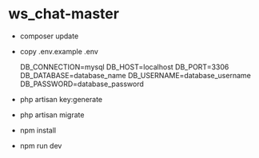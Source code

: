 # ws_chat-master

- composer update
- copy .env.example .env
  
  DB_CONNECTION=mysql
  DB_HOST=localhost
  DB_PORT=3306
  DB_DATABASE=database_name
  DB_USERNAME=database_username
  DB_PASSWORD=database_password
  
- php artisan key:generate
- php artisan migrate
- npm install
- npm run dev 
